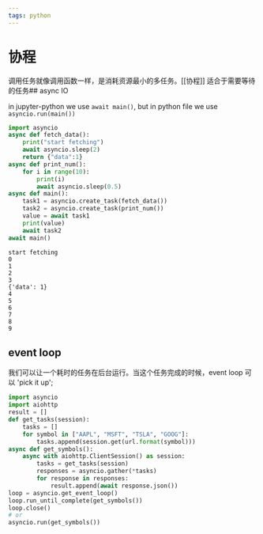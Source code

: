 ```yaml
---
tags: python
---
```

# 协程

调用任务就像调用函数一样，是消耗资源最小的多任务。[[协程]] 适合于需要等待的任务## async IO

in jupyter-python we use `await main()`, but in python file we use `asyncio.run(main())`

```python
import asyncio
async def fetch_data():
    print("start fetching")
    await asyncio.sleep(2)
    return {"data":1}
async def print_num():
    for i in range(10):
        print(i)
        await asyncio.sleep(0.5)
async def main():
    task1 = asyncio.create_task(fetch_data())
    task2 = asyncio.create_task(print_num())
    value = await task1
    print(value)
    await task2
await main()
```

    start fetching
    0
    1
    2
    3
    {'data': 1}
    4
    5
    6
    7
    8
    9

## event loop

我们可以让一个耗时的任务在后台运行。当这个任务完成的时候，event loop 可以 'pick it up';

```python
import asyncio
import aiohttp
result = []
def get_tasks(session):
    tasks = []
    for symbol in ["AAPL", "MSFT", "TSLA", "GOOG"]:
        tasks.append(session.get(url.format(symbol)))
async def get_symbols():
    async with aiohttp.ClientSession() as session:
        tasks = get_tasks(session)
        responses = asyncio.gather(*tasks)
        for response in responses:
            result.append(await response.json())
loop = asyncio.get_event_loop()
loop.run_until_complete(get_symbols())
loop.close()
# or
asyncio.run(get_symbols())
```
